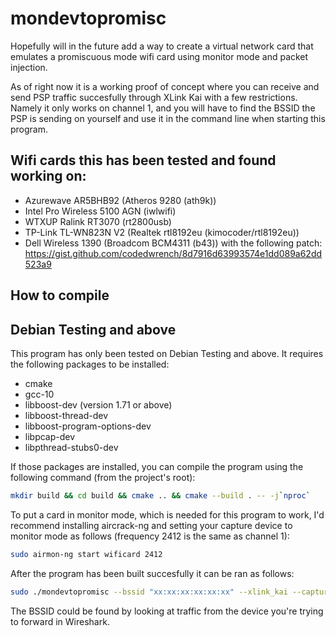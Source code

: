 # mondevtopromisc
Hopefully will in the future add a way to create a virtual network card that emulates a promiscuous mode wifi card using monitor mode and packet injection.

As of right now it is a working proof of concept where you can receive and send PSP traffic succesfully through XLink Kai with a few restrictions. Namely it only works on channel 1, and you will have to find the BSSID the PSP is sending on yourself and use it in the command line when starting this program.

## Wifi cards this has been tested and found working on:
- Azurewave AR5BHB92 (Atheros 9280 (ath9k))
- Intel Pro Wireless 5100 AGN (iwlwifi)
- WTXUP Ralink RT3070 (rt2800usb)
- TP-Link TL-WN823N V2 (Realtek rtl8192eu (kimocoder/rtl8192eu))
- Dell Wireless 1390 (Broadcom BCM4311 (b43)) with the following patch: https://gist.github.com/codedwrench/8d7916d63993574e1dd089a62dd523a9

## How to compile

## Debian Testing and above
This program has only been tested on Debian Testing and above.
It requires the following packages to be installed:
- cmake
- gcc-10
- libboost-dev (version 1.71 or above)
- libboost-thread-dev
- libboost-program-options-dev
- libpcap-dev
- libpthread-stubs0-dev

If those packages are installed, you can compile the program using the following command (from the project's root):
```bash
mkdir build && cd build && cmake .. && cmake --build . -- -j`nproc`
``` 

To put a card in monitor mode, which is needed for this program to work, I'd recommend installing aircrack-ng and setting your capture device to monitor mode as follows (frequency 2412 is the same as channel 1):
```bash
sudo airmon-ng start wificard 2412
``` 

After the program has been built succesfully it can be ran as follows:
```bash
sudo ./mondevtopromisc --bssid "xx:xx:xx:xx:xx:xx" --xlink_kai --capture_interface wificardmon
``` 

The BSSID could be found by looking at traffic from the device you're trying to forward in Wireshark.

